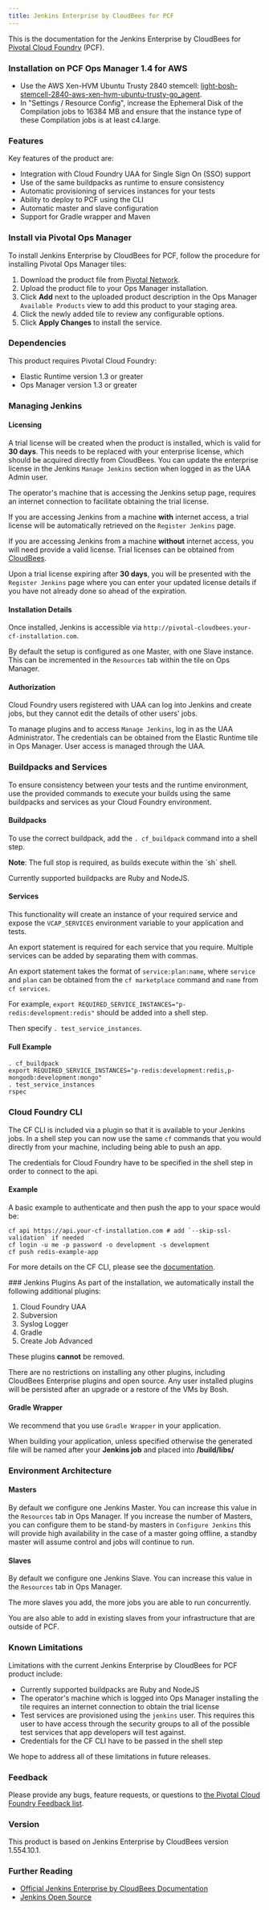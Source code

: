 ```yaml
---
title: Jenkins Enterprise by CloudBees for PCF
---
```


This is the documentation for the Jenkins Enterprise by CloudBees for [Pivotal Cloud Foundry](https://network.pivotal.io/products/pivotal-cf) (PCF).

### Installation on PCF Ops Manager 1.4 for AWS

* Use the AWS Xen-HVM Ubuntu Trusty 2840 stemcell: [light-bosh-stemcell-2840-aws-xen-hvm-ubuntu-trusty-go_agent](https://s3.amazonaws.com/bosh-jenkins-artifacts/bosh-stemcell/aws/light-bosh-stemcell-2840-aws-xen-hvm-ubuntu-trusty-go_agent.tgz).
* In "Settings / Resource Config", increase the Ephemeral Disk of the Compilation jobs to 16384 MB and ensure that the instance type of these Compilation jobs is at least c4.large.

### Features

Key features of the product are:

* Integration with Cloud Foundry UAA for Single Sign On (SSO) support
* Use of the same buildpacks as runtime to ensure consistency
* Automatic provisioning of services instances for your tests
* Ability to deploy to PCF using the CLI
* Automatic master and slave configuration
* Support for Gradle wrapper and Maven

### Install via Pivotal Ops Manager

To install Jenkins Enterprise by CloudBees for PCF, follow the procedure for installing Pivotal Ops Manager tiles:

1. Download the product file from [Pivotal Network](https://network.pivotal.io/).
1. Upload the product file to your Ops Manager installation.
1. Click **Add** next to the uploaded product description in the Ops Manager `Available Products` view to add this product to your staging area.
1. Click the newly added tile to review any configurable options.
1. Click **Apply Changes** to install the service.

### Dependencies
This product requires Pivotal Cloud Foundry:

* Elastic Runtime version 1.3 or greater
* Ops Manager version 1.3 or greater

### Managing Jenkins

#### Licensing

A trial license will be created when the product is installed, which is valid for **30 days**. This needs to be replaced with your enterprise license, which should be acquired directly from CloudBees. You can update the enterprise license in the Jenkins `Manage Jenkins` section when logged in as the UAA Admin user.

The operator's machine that is accessing the Jenkins setup page, requires an internet connection to facilitate obtaining the trial license.

If you are accessing Jenkins from a machine **with** internet access, a trial license will be automatically retrieved on the `Register Jenkins` page.

If you are accessing Jenkins from a machine **without** internet access, you will need provide a valid license. Trial licenses can be obtained from [CloudBees](http://www.cloudbees.com/try-jenkins-enterprise).

Upon a trial license expiring after **30 days**, you will be presented with the `Register Jenkins` page where you can enter your updated license details if you have not already done so ahead of the expiration.

#### Installation Details

Once installed, Jenkins is accessible via `http://pivotal-cloudbees.your-cf-installation.com`.

By default the setup is configured as one Master, with one Slave instance.
This can be incremented in the `Resources` tab within the tile on Ops Manager.

#### Authorization

Cloud Foundry users registered with UAA can log into Jenkins and create jobs, but they cannot edit the details of other users' jobs.

To manage plugins and to access `Manage Jenkins`, log in as the UAA Administrator. The credentials can be obtained from the Elastic Runtime tile in Ops Manager. User access is managed through the UAA.

### Buildpacks and Services

To ensure consistency between your tests and the runtime environment, use the provided commands to execute your builds using the same buildpacks and services as your Cloud Foundry environment.

#### Buildpacks
To use the correct buildpack, add the `. cf_buildpack` command into a shell step.

<p class="note"><strong>Note</strong>: The full stop is required, as builds execute within the `sh` shell.</p>

Currently supported buildpacks are Ruby and NodeJS.

#### Services
This functionality will create an instance of your required service and expose the `VCAP_SERVICES` environment variable to your application and tests.

An export statement is required for each service that you require. Multiple services can be added by separating them with commas.

An export statement takes the format of `service:plan:name`, where `service` and `plan` can be obtained from the `cf marketplace` command and `name` from `cf services`.

For example, `export REQUIRED_SERVICE_INSTANCES="p-redis:development:redis"` should be added into a shell step.

Then specify `. test_service_instances`.

#### Full Example

```
. cf_buildpack
export REQUIRED_SERVICE_INSTANCES="p-redis:development:redis,p-mongodb:development:mongo"
. test_service_instances
rspec
```

### Cloud Foundry CLI
The CF CLI is included via a plugin so that it is available to your Jenkins jobs.
In a shell step you can now use the same `cf` commands that you would directly from your machine, including being able to push an app.

The credentials for Cloud Foundry have to be specified in the shell step in order to connect to the api.

#### Example
A basic example to authenticate and then push the app to your space would be:

```
cf api https://api.your-cf-installation.com # add `--skip-ssl-validation` if needed
cf login -u me -p password -o development -s development
cf push redis-example-app
```

For more details on the CF CLI, please see the [documentation](http://docs.pivotal.io/pivotalcf/devguide/installcf/whats-new-v6.html).

### Jenkins Plugins
As part of the installation, we automatically install the following additional plugins:

1. Cloud Foundry UAA
1. Subversion
1. Syslog Logger
1. Gradle
1. Create Job Advanced

These plugins **cannot** be removed.

There are no restrictions on installing any other plugins, including CloudBees Enterprise plugins and open source.
Any user installed plugins will be persisted after an upgrade or a restore of the VMs by Bosh.

#### Gradle Wrapper
We recommend that you use `Gradle Wrapper` in your application.

When building your application, unless specified otherwise the generated file will be named after your **Jenkins job** and placed into **/build/libs/**

### Environment Architecture

#### Masters
By default we configure one Jenkins Master. You can increase this value in the `Resources` tab in Ops Manager.
If you increase the number of Masters, you can configure them to be stand-by masters in `Configure Jenkins` this will provide high availability in the case of a master going offline, a standby master will assume control and jobs will continue to run.

#### Slaves
By default we configure one Jenkins Slave. You can increase this value in the `Resources` tab in Ops Manager.

The more slaves you add, the more jobs you are able to run concurrently.

You are also able to add in existing slaves from your infrastructure that are outside of PCF.

### Known Limitations

Limitations with the current Jenkins Enterprise by CloudBees for PCF product include:

* Currently supported buildpacks are Ruby and NodeJS
* The operator's machine which is logged into Ops Manager installing the tile requires an internet connection to obtain the trial license
* Test services are provisioned using the `jenkins` user. This requires this user to have access through the security groups to all of the possible test services that app developers will test against.
* Credentials for the CF CLI have to be passed in the shell step

We hope to address all of these limitations in future releases.

### Feedback

Please provide any bugs, feature requests, or questions to [the Pivotal Cloud Foundry Feedback list](mailto:pivotal-cf-feedback@pivotal.io).

### Version

This product is based on Jenkins Enterprise by CloudBees version 1.554.10.1.

### Further Reading

* [Official Jenkins Enterprise by CloudBees Documentation](http://wiki.cloudbees.com/bin/view/Jenkins+Enterprise/WebHome)
* [Jenkins Open Source](http://jenkins-ci.org/)
